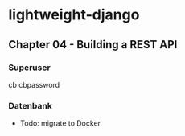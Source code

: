 # lightweight-django

## Chapter 04 - Building a REST API

### Superuser

cb
cbpassword


### Datenbank

* Todo: migrate to Docker